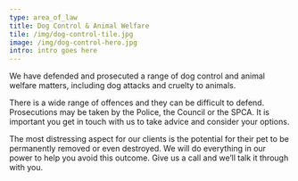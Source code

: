 ```yaml
---
type: area_of_law
title: Dog Control & Animal Welfare
tile: /img/dog-control-tile.jpg
image: /img/dog-control-hero.jpg
intro: intro goes here
---
```

We have defended and prosecuted a range of dog control and animal welfare matters, including dog attacks and cruelty to animals.

There is a wide range of offences and they can be difficult to defend. Prosecutions may be taken by the Police, the Council or the SPCA. It is important you get in touch with us to take advice and consider your options.

The most distressing aspect for our clients is the potential for their pet to be permanently removed or even destroyed. We will do everything in our power to help you avoid this outcome. Give us a call and we’ll talk it through with you.
